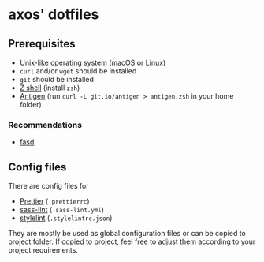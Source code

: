 # axos' dotfiles

## Prerequisites
* Unix-like operating system (macOS or Linux)
* `curl` and/or `wget` should be installed
* `git` should be installed
* [Z shell](https://www.zsh.org/) (install `zsh`)
* [Antigen](http://antigen.sharats.me/) (run `curl -L git.io/antigen > antigen.zsh` in your home folder)

### Recommendations

* [fasd](https://github.com/clvv/fasd)

## Config files

There are config files for
* [Prettier](https://prettier.io/) (`.prettierrc`)
* [sass-lint](https://github.com/sasstools/sass-lint) (`.sass-lint.yml`)
* [stylelint](https://stylelint.io/) (`.stylelintrc.json`)

They are mostly be used as global configuration files or can be copied to project folder. If copied to project, feel free to adjust them according to your project requirements.
